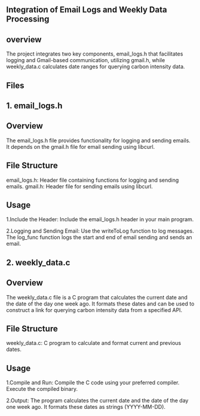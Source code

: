 ## Integration of Email Logs and Weekly Data Processing
## overview
The project integrates two key components, email_logs.h that facilitates logging and Gmail-based communication, utilizing gmail.h, while weekly_data.c calculates date ranges for querying carbon intensity data. 

## Files
## 1. email_logs.h
## Overview
   The email_logs.h file provides functionality for logging and sending emails. It depends 
   on the gmail.h file for email sending using libcurl.

## File Structure
   email_logs.h: Header file containing functions for logging and sending emails.
   gmail.h: Header file for sending emails using libcurl.
   
## Usage
   1.Include the Header:
     Include the email_logs.h header in your main program.
     
   2.Logging and Sending Email:
     Use the writeToLog function to log messages.
     The log_func function logs the start and end of email sending and sends an email.

## 2. weekly_data.c
## Overview
   The weekly_data.c file is a C program that calculates the current date and the date of 
   the day one week ago. It formats these dates and can be used to construct a link for 
   querying carbon intensity data from a specified API.

## File Structure
   weekly_data.c: C program to calculate and format current and previous dates.

## Usage
   1.Compile and Run:
     Compile the C code using your preferred compiler.
     Execute the compiled binary.
     
   2.Output:
     The program calculates the current date and the date of the day one week ago.
     It formats these dates as strings (YYYY-MM-DD).
